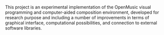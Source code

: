 
This project is an experimental implementation of the OpenMusic visual programming and computer-aided composition environment, developed for research purpose and including a number of improvements in terms of graphical interface, computational possibilities, and connection to external software libraries.



